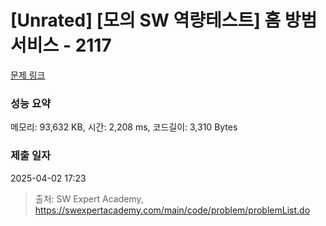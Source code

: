 # [Unrated] [모의 SW 역량테스트] 홈 방범 서비스 - 2117 

[문제 링크](https://swexpertacademy.com/main/code/problem/problemDetail.do?contestProbId=AV5V61LqAf8DFAWu) 

### 성능 요약

메모리: 93,632 KB, 시간: 2,208 ms, 코드길이: 3,310 Bytes

### 제출 일자

2025-04-02 17:23



> 출처: SW Expert Academy, https://swexpertacademy.com/main/code/problem/problemList.do